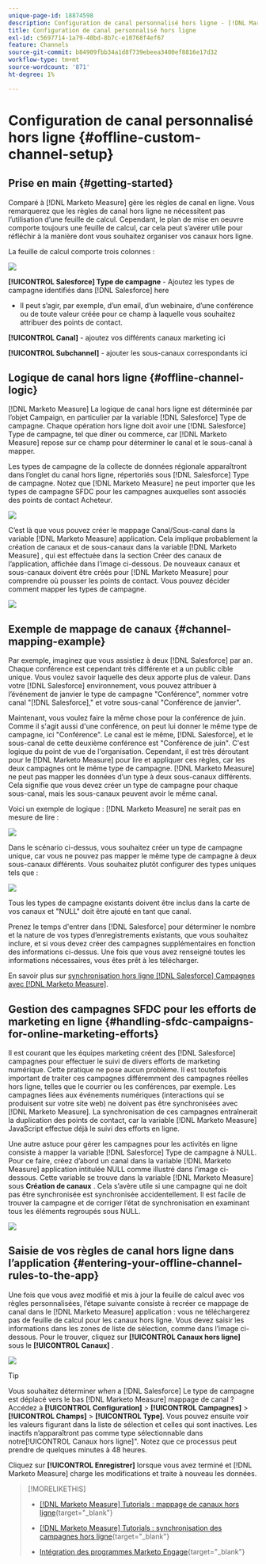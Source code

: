 ```yaml
---
unique-page-id: 18874598
description: Configuration de canal personnalisé hors ligne - [!DNL Marketo Measure]
title: Configuration de canal personnalisé hors ligne
exl-id: c5697714-1a79-40bd-8b7c-e10768f4ef67
feature: Channels
source-git-commit: b84909fbb34a1d8f739ebeea3400ef8816e17d32
workflow-type: tm+mt
source-wordcount: '871'
ht-degree: 1%

---
```


# Configuration de canal personnalisé hors ligne {#offline-custom-channel-setup}

## Prise en main {#getting-started}

Comparé à [!DNL Marketo Measure] gère les règles de canal en ligne. Vous remarquerez que les règles de canal hors ligne ne nécessitent pas l’utilisation d’une feuille de calcul. Cependant, le plan de mise en oeuvre comporte toujours une feuille de calcul, car cela peut s’avérer utile pour réfléchir à la manière dont vous souhaitez organiser vos canaux hors ligne.

La feuille de calcul comporte trois colonnes :

![](assets/1-2.png)

**[!UICONTROL Salesforce] Type de campagne** - Ajoutez les types de campagne identifiés dans [!DNL Salesforce] here

* Il peut s’agir, par exemple, d’un email, d’un webinaire, d’une conférence ou de toute valeur créée pour ce champ à laquelle vous souhaitez attribuer des points de contact.

**[!UICONTROL Canal]** - ajoutez vos différents canaux marketing ici

**[!UICONTROL Subchannel]** - ajouter les sous-canaux correspondants ici

## Logique de canal hors ligne {#offline-channel-logic}

[!DNL Marketo Measure] La logique de canal hors ligne est déterminée par l’objet Campaign, en particulier par la variable [!DNL Salesforce] Type de campagne. Chaque opération hors ligne doit avoir une [!DNL Salesforce] Type de campagne, tel que dîner ou commerce, car [!DNL Marketo Measure] repose sur ce champ pour déterminer le canal et le sous-canal à mapper.

Les types de campagne de la collecte de données régionale apparaîtront dans l’onglet du canal hors ligne, répertoriés sous [!DNL Salesforce] Type de campagne. Notez que [!DNL Marketo Measure] ne peut importer que les types de campagne SFDC pour les campagnes auxquelles sont associés des points de contact Acheteur.

![](assets/2-2.png)

C’est là que vous pouvez créer le mappage Canal/Sous-canal dans la variable [!DNL Marketo Measure] application. Cela implique probablement la création de canaux et de sous-canaux dans la variable [!DNL Marketo Measure] , qui est effectuée dans la section Créer des canaux de l’application, affichée dans l’image ci-dessous. De nouveaux canaux et sous-canaux doivent être créés pour [!DNL Marketo Measure] pour comprendre où pousser les points de contact. Vous pouvez décider comment mapper les types de campagne.

![](assets/3-2.png)

## Exemple de mappage de canaux {#channel-mapping-example}

Par exemple, imaginez que vous assistiez à deux [!DNL Salesforce] par an. Chaque conférence est cependant très différente et a un public cible unique. Vous voulez savoir laquelle des deux apporte plus de valeur. Dans votre [!DNL Salesforce] environnement, vous pouvez attribuer à l’événement de janvier le type de campagne &quot;Conférence&quot;, nommer votre canal &quot;[!DNL Salesforce],&quot; et votre sous-canal &quot;Conférence de janvier&quot;.

Maintenant, vous voulez faire la même chose pour la conférence de juin. Comme il s&#39;agit aussi d&#39;une conférence, on peut lui donner le même type de campagne, ici &quot;Conférence&quot;. Le canal est le même, [!DNL Salesforce], et le sous-canal de cette deuxième conférence est &quot;Conférence de juin&quot;. C&#39;est logique du point de vue de l&#39;organisation. Cependant, il est très déroutant pour le [!DNL Marketo Measure] pour lire et appliquer ces règles, car les deux campagnes ont le même type de campagne. [!DNL Marketo Measure] ne peut pas mapper les données d’un type à deux sous-canaux différents. Cela signifie que vous devez créer un type de campagne pour chaque sous-canal, mais les sous-canaux peuvent avoir le même canal.

Voici un exemple de logique : [!DNL Marketo Measure] ne serait pas en mesure de lire :

![](assets/4-2.png)

Dans le scénario ci-dessus, vous souhaitez créer un type de campagne unique, car vous ne pouvez pas mapper le même type de campagne à deux sous-canaux différents. Vous souhaitez plutôt configurer des types uniques tels que :

![](assets/5-2.png)

Tous les types de campagne existants doivent être inclus dans la carte de vos canaux et &quot;NULL&quot; doit être ajouté en tant que canal.

Prenez le temps d&#39;entrer dans [!DNL Salesforce] pour déterminer le nombre et la nature de vos types d’enregistrements existants, que vous souhaitez inclure, et si vous devez créer des campagnes supplémentaires en fonction des informations ci-dessus. Une fois que vous avez renseigné toutes les informations nécessaires, vous êtes prêt à les télécharger.

En savoir plus sur [synchronisation hors ligne [!DNL Salesforce] Campagnes avec [!DNL Marketo Measure]](/help/channel-tracking-and-setup/offline-channels/legacy-processes/syncing-offline-campaigns.md).

## Gestion des campagnes SFDC pour les efforts de marketing en ligne {#handling-sfdc-campaigns-for-online-marketing-efforts}

Il est courant que les équipes marketing créent des [!DNL Salesforce] campagnes pour effectuer le suivi de divers efforts de marketing numérique. Cette pratique ne pose aucun problème. Il est toutefois important de traiter ces campagnes différemment des campagnes réelles hors ligne, telles que le courrier ou les conférences, par exemple. Les campagnes liées aux événements numériques (interactions qui se produisent sur votre site web) ne doivent pas être synchronisées avec [!DNL Marketo Measure]. La synchronisation de ces campagnes entraînerait la duplication des points de contact, car la variable [!DNL Marketo Measure] JavaScript effectue déjà le suivi des efforts en ligne.

Une autre astuce pour gérer les campagnes pour les activités en ligne consiste à mapper la variable [!DNL Salesforce] Type de campagne à NULL. Pour ce faire, créez d’abord un canal dans la variable [!DNL Marketo Measure] application intitulée NULL comme illustré dans l’image ci-dessous. Cette variable se trouve dans la variable [!DNL Marketo Measure] sous **Création de canaux** . Cela s’avère utile si une campagne qui ne doit pas être synchronisée est synchronisée accidentellement. Il est facile de trouver la campagne et de corriger l’état de synchronisation en examinant tous les éléments regroupés sous NULL.

![](assets/6-2.png)

## Saisie de vos règles de canal hors ligne dans l’application {#entering-your-offline-channel-rules-to-the-app}

Une fois que vous avez modifié et mis à jour la feuille de calcul avec vos règles personnalisées, l’étape suivante consiste à recréer ce mappage de canal dans le [!DNL Marketo Measure] application : vous ne téléchargerez pas de feuille de calcul pour les canaux hors ligne. Vous devez saisir les informations dans les zones de liste de sélection, comme dans l’image ci-dessous. Pour le trouver, cliquez sur **[!UICONTROL Canaux hors ligne]** sous le **[!UICONTROL Canaux]** .

![](assets/7-2.png)

>[!TIP]
>
>Vous souhaitez déterminer _when_ a [!DNL Salesforce] Le type de campagne est déplacé vers le bas [!DNL Marketo Measure] mappage de canal ? Accédez à **[!UICONTROL Configuration]** > **[!UICONTROL Campagnes]** > **[!UICONTROL Champs]** > **[!UICONTROL Type]**. Vous pouvez ensuite voir les valeurs figurant dans la liste de sélection et celles qui sont inactives. Les inactifs n’apparaîtront pas comme type sélectionnable dans notre[!UICONTROL Canaux hors ligne]&quot;. Notez que ce processus peut prendre de quelques minutes à 48 heures.

Cliquez sur **[!UICONTROL Enregistrer]** lorsque vous avez terminé et [!DNL Marketo Measure] charge les modifications et traite à nouveau les données.

>[!MORELIKETHIS]
>
>* [[!DNL Marketo Measure] Tutorials : mappage de canaux hors ligne](https://experienceleague.adobe.com/en/docs/marketo-measure-learn/tutorials/onboarding/marketo-measure-salesforce/mapping-offline-channels){target="_blank"}
>
>* [[!DNL Marketo Measure] Tutorials : synchronisation des campagnes hors ligne](https://experienceleague.adobe.com/en/docs/marketo-measure-learn/tutorials/onboarding/marketo-measure-salesforce/syncing-offline-campaigns){target="_blank"}
>
>* [Intégration des programmes Marketo Engage](/help/marketo-measure-and-marketo/marketo-measure-integrations-with-marketo/marketo-engage-programs-integration.md#channel-mapping){target="_blank"}
